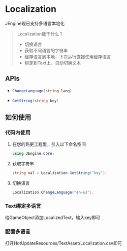 # Localization

JEngine现已支持多语言本地化

> Localization能干什么？
>
> - 切换语言
> - 获取不同语言的字符串
> - 缓存语言到本地，下次运行直接使用缓存语言
> - 绑定到Text上，自动切换文本


## APIs


- ```csharp
  ChangeLanguage(string lang)
  ```


- ```csharp
  GetString(string key)
  ```


## 如何使用

### 代码内使用

1. 在您的热更工程里，引入以下命名空间

   ```csharp
   using JEngine.Core;
   ```

2. 获取字符串

   ```csharp
   string val = Localization.GetString("key");
   ```

3. 切换语言

   ```csharp
   Localization.ChangeLanguage("en-us");
   ```

### Text绑定多语言

   给GameObject添加LocalizedText，输入key即可

### 配置多语言

   打开HotUpdateResources/TextAsset/Localization.csv即可

